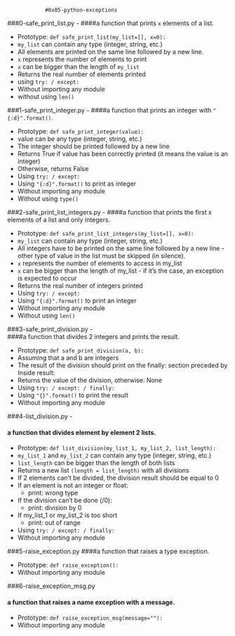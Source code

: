 				#0x05-python-exceptions

###0-safe_print_list.py - 
####a function that prints `x` elements of a list.

- Prototype: `def safe_print_list(my_list=[], x=0):`
- `my_list` can contain any type (integer, string, etc.)
- All elements are printed on the same line followed by a new line.
- `x` represents the number of elements to print
- `x` can be bigger than the length of `my_list`
- Returns the real number of elements printed
- using `try: / except:`
- Without importing any module
- without using `len()`

###1-safe_print_integer.py - 
####a function that prints an integer with `"{:d}".format()`.

- Prototype: `def safe_print_integer(value):`
- value can be any type (integer, string, etc.)
- The integer should be printed followed by a new line
- Returns True if value has been correctly printed (it means the value is an integer)
- Otherwise, returns False
- Using `try: / except:`
- Using `"{:d}".format()` to print as integer
- Without importing any module
- Without using `type()`

###2-safe_print_list_integers.py - 
####a function that prints the first x elements of a list and only integers.

- Prototype: `def safe_print_list_integers(my_list=[], x=0):`
- `my_list` can contain any type (integer, string, etc.)
- All integers have to be printed on the same line followed by a new line - other type of value in the list must be skipped (in silence).
- `x` represents the number of elements to access in my_list
- `x` can be bigger than the length of my_list - if it’s the case, an exception is expected to occur
- Returns the real number of integers printed
- Using `try: / except:`
- Using `"{:d}".format()` to print an integer
- Without importing any module
- Without using `len()`

###3-safe_print_division.py -  
####a function that divides 2 integers and prints the result.

- Prototype: `def safe_print_division(a, b):`
- Assuming that a and b are integers
- The result of the division should print on the finally: section preceded by Inside result:
- Returns the value of the division, otherwise: None
- Using `try: / except: / finally:`
- Using `"{}".format()` to print the result
- Without importing any module

###4-list_division.py -
#### a function that divides element by element 2 lists.

- Prototype: `def list_division(my_list_1, my_list_2, list_length):`
- `my_list_1` and `my_list_2` can contain any type (integer, string, etc.)
- `list_length` can be bigger than the length of both lists
- Returns a new list `(length = list_length)` with all divisions
- If 2 elements can’t be divided, the division result should be equal to 0
- If an element is not an integer or float:
	* print: wrong type
- If the division can’t be done (/0):
	* print: division by 0
- If my_list_1 or my_list_2 is too short
	* print: out of range
- Using `try: / except: / finally:`
- Without importing any module

###5-raise_exception.py
####a function that raises a type exception.

- Prototype: `def raise_exception():`
- Without importing any module

###6-raise_exception_msg.py
#### a function that raises a name exception with a message.

- Prototype: `def raise_exception_msg(message=""):`
- Without importing any module
